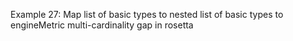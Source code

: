 Example 27:
Map list of basic types to nested list of basic types to engineMetric multi-cardinality gap in rosetta